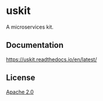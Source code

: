 # uskit

A microservices kit.


## Documentation

https://uskit.readthedocs.io/en/latest/


## License

[Apache 2.0]


[Apache 2.0]: <https://github.com/markuskimius/uskit/blob/main/LICENSE>

